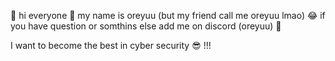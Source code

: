 👋 hi everyone 👋
my name is oreyuu (but my friend call me oreyuu lmao) 😂
if you have question or somthins else add me on discord (oreyuu) 💬

I want to become the best in cyber security 😎 !!!
